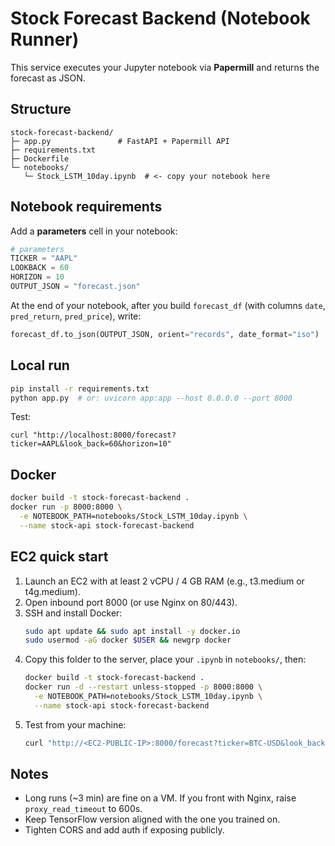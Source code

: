# Stock Forecast Backend (Notebook Runner)

This service executes your Jupyter notebook via **Papermill** and returns the forecast as JSON.

## Structure

```
stock-forecast-backend/
├─ app.py               # FastAPI + Papermill API
├─ requirements.txt
├─ Dockerfile
└─ notebooks/
   └─ Stock_LSTM_10day.ipynb  # <- copy your notebook here
```

## Notebook requirements

Add a **parameters** cell in your notebook:

```python
# parameters
TICKER = "AAPL"
LOOKBACK = 60
HORIZON = 10
OUTPUT_JSON = "forecast.json"
```

At the end of your notebook, after you build `forecast_df` (with columns `date`, `pred_return`, `pred_price`), write:

```python
forecast_df.to_json(OUTPUT_JSON, orient="records", date_format="iso")
```

## Local run

```bash
pip install -r requirements.txt
python app.py  # or: uvicorn app:app --host 0.0.0.0 --port 8000
```

Test:
```
curl "http://localhost:8000/forecast?ticker=AAPL&look_back=60&horizon=10"
```

## Docker

```bash
docker build -t stock-forecast-backend .
docker run -p 8000:8000 \
  -e NOTEBOOK_PATH=notebooks/Stock_LSTM_10day.ipynb \
  --name stock-api stock-forecast-backend
```

## EC2 quick start

1. Launch an EC2 with at least 2 vCPU / 4 GB RAM (e.g., t3.medium or t4g.medium).
2. Open inbound port 8000 (or use Nginx on 80/443).
3. SSH and install Docker:
   ```bash
   sudo apt update && sudo apt install -y docker.io
   sudo usermod -aG docker $USER && newgrp docker
   ```
4. Copy this folder to the server, place your `.ipynb` in `notebooks/`, then:
   ```bash
   docker build -t stock-forecast-backend .
   docker run -d --restart unless-stopped -p 8000:8000 \
     -e NOTEBOOK_PATH=notebooks/Stock_LSTM_10day.ipynb \
     --name stock-api stock-forecast-backend
   ```
5. Test from your machine:
   ```bash
   curl "http://<EC2-PUBLIC-IP>:8000/forecast?ticker=BTC-USD&look_back=60&horizon=10"
   ```

## Notes
- Long runs (~3 min) are fine on a VM. If you front with Nginx, raise `proxy_read_timeout` to 600s.
- Keep TensorFlow version aligned with the one you trained on.
- Tighten CORS and add auth if exposing publicly.
